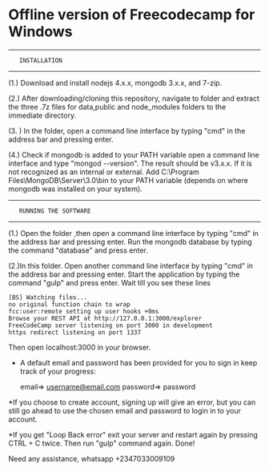 # Offline version of Freecodecamp for Windows
**************************
       INSTALLATION
**************************

(1.) Download and install nodejs 4.x.x, mongodb 3.x.x, and  7-zip.

(2.) After downloading/cloning this repository, navigate to folder and 
       extract the three .7z files for data,public and node_modules folders to the immediate directory. 

(3. ) In the folder, open a command line interface by typing
      "cmd" in the address bar and pressing enter.

(4.) Check if mongodb is added to your PATH variable open
    a command line interface and type "mongod --version". 
    The result should be  v3.x.x. If it is not recognized
    as an internal or external. Add
   C:\Program Files\MongoDB\Server\3.0\bin to your PATH variable
   (depends on where mongodb was installed on your system).




*******************************
       RUNNING THE SOFTWARE
*******************************

(1.) Open the folder ,then open a command line interface by typing "cmd" in the address bar
  and pressing enter. Run the mongodb database by typing
  the command "database" and press enter.

(2.)In this folder. Open another command line 
    interface by typing "cmd" in the address bar and pressing enter.
   Start the application by typing the command "gulp" and press enter.
   Wait till you see these lines

	[BS] Watching files...
	no original function chain to wrap
  	fcc:user:remote setting up user hooks +0ms
	Browse your REST API at http://127.0.0.1:3000/explorer
	FreeCodeCamp server listening on port 3000 in development
	https redirect listening on port 1337

Then open localhost:3000 in your  browser.

* A default email and password has been provided for you to
 sign in keep track of your progress:

	email=> username@email.com
	password=> password

	

*If you choose to create account, signing up will give an error, but 
 you can still go ahead to use the chosen email and password   to
 login in to your account.

*If you get "Loop Back error" exit your server and restart again by 
pressing CTRL + C twice. Then run "gulp" command again.
Done!

Need any assistance, whatsapp +2347033009109






